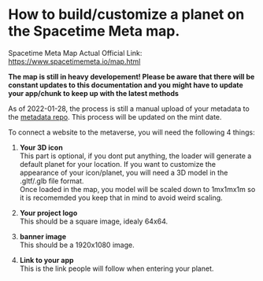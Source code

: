 # How to build/customize a planet on the Spacetime Meta map.

Spacetime Meta Map Actual Official Link: https://www.spacetimemeta.io/map.html

**The map is still in heavy developement! Please be aware that there will be constant updates to this documentation and you might have to update your app/chunk to keep up with the latest methods**

As of 2022-01-28, the process is still a manual upload of your metadata to the [metadata repo](https://github.com/Spacetime-Meta/spacetime-metadata/blob/main/test_data). This process will be updated on the mint date.

To connect a website to the metaverse, you will need the following 4 things:
1. **Your 3D icon**  
This part is optional, if you dont put anything, the loader will generate a default planet for your location.
If you want to customize the appearance of your icon/planet, you will need a 3D model in the .gltf/.glb file format.  
Once loaded in the map, you model will be scaled down to 1mx1mx1m so it is recomemded you keep that in mind to avoid weird scaling.  

2. **Your project logo**  
This should be a square image, idealy 64x64.

3. **banner image**  
This should be a 1920x1080 image.

4. **Link to your app**  
This is the link people will follow when entering your planet.
